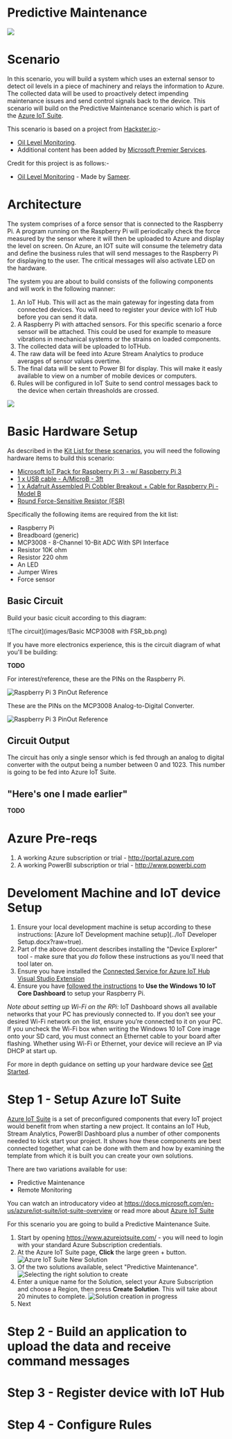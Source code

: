 # Predictive Maintenance

![](images/rig.png)

Scenario
========

In this scenario, you will build a system which uses an external sensor to detect oil levels in a piece of machinery and relays the information to Azure.
The collected data will be used to proactively detect impending maintenance issues and send control signals back to the device.
This scenario will build on the Predictive Maintenance scenario which is part of the [Azure IoT Suite](http://wwww.azureiotsuite.com).

This scenario is based on a project from [Hackster.io](http://www.hackster.io):-

* [Oil Level Monitoring](https://www.hackster.io/sameerk/oil-level-monitoring-ac01b9).
* Additional content has been added by [Microsoft Premier Services](https://www.microsoft.com/en-us/microsoftservices/support.aspx).

Credit for this project is as follows:-

* [Oil Level Monitoring](https://www.hackster.io/sameerk/oil-level-monitoring-ac01b9) - Made by [Sameer](https://www.hackster.io/sameerk).

Architecture
============

The system comprises of a force sensor that is connected to the Raspberry Pi. A program running on the Raspberry Pi will periodically check the force measured by the sensor where it will then be uploaded to Azure and display the level on screen.
On Azure, an IOT suite will consume the telemetry data and define the business rules that will send messages to the Raspberry Pi for displaying to the user.
The critical messages will also activate LED on the hardware. 

The system you are about to build consists of the following components and will work in the following manner:

1. An IoT Hub. This will act as the main gateway for ingesting data from connected devices. You will need to register your device with IoT Hub before you can send it data.
2. A Raspberry Pi with attached sensors. For this specific scenario a force sensor will be attached. This could be used for example to measure vibrations in mechanical systems or the strains on loaded components.
3. The collected data will be uploaded to IoTHub.
4. The raw data will be feed into Azure Stream Analytics to produce averages of sensor values overtime.
5. The final data will be sent to Power BI for display. This will make it easly available to view on a number of mobile devices or computers.
6. Rules will be configured in IoT Suite to send control messages back to the device when certain threasholds are crossed.

![](images/overview.png)

Basic Hardware Setup
====================

As described in the [Kit List for these scenarios](/Electronics/Kit%20List.md), you will need the following hardware items to build this scenario:

* [Microsoft IoT Pack for Raspberry Pi 3 - w/ Raspberry Pi 3](https://www.adafruit.com/products/2733)
* [1 x USB cable - A/MicroB - 3ft](https://www.adafruit.com/product/592)
* [1 x Adafruit Assembled Pi Cobbler Breakout + Cable for Raspberry Pi - Model B](https://www.adafruit.com/product/914)
* [Round Force-Sensitive Resistor (FSR)](https://www.adafruit.com/products/166)

Specifically the following items are required from the kit list:

* Raspberry Pi
* Breadboard (generic)
* MCP3008 - 8-Channel 10-Bit ADC With SPI Interface
* Resistor 10K ohm
* Resistor 220 ohm
* An LED
* Jumper Wires
* Force sensor

## Basic Circuit

Build your basic cicuit according to this diagram:

![The circuit](images/Basic MCP3008 with FSR_bb.png)

If you have more electronics experience, this is the circuit diagram of what you'll be building:

__TODO__

For interest/reference, these are the PINs on the Raspberry Pi.

![Raspberry Pi 3 PinOut Reference](/RaspberryPI/images/pinout.png)

These are the PINs on the MCP3008 Analog-to-Digital Converter.

![Raspberry Pi 3 PinOut Reference](/RaspberryPI/images/mcp3008-cobbler.png)

## Circuit Output

The circuit has only a single sensor which is fed through an analog to digital converter with the output being a number between 0 and 1023.
This number is going to be fed into Azure IoT Suite.

## "Here's one I made earlier"

__TODO__

Azure Pre-reqs
==============

1. A working Azure subscription or trial - http://portal.azure.com
2. A working PowerBI subscription or trial - http://www.powerbi.com

Develoment Machine and IoT device Setup
========================================

1. Ensure your local development machine is setup according to these instructions: [Azure IoT Development machine setup](../IoT Developer Setup.docx?raw=true).
2. Part of the above document describes installing the "Device Explorer" tool - make sure that you *do* follow these instructions as you'll need that tool later on.
3. Ensure you have installed the [Connected Service for Azure IoT Hub Visual Studio Extension](https://marketplace.visualstudio.com/items?itemName=MicrosoftIoT.ConnectedServiceforAzureIoTHub)
4. Ensure you have [followed the instructions](https://developer.microsoft.com/en-us/windows/iot/docs/iotdashboard) to __Use the Windows 10 IoT Core Dashboard__ to setup your Raspberry Pi.

*Note about setting up Wi-Fi on the RPi:* IoT Dashboard shows all available networks that your PC has previously connected to. If you don’t see your desired Wi-Fi network on the list, ensure you’re connected to it on your PC. If you uncheck the Wi-Fi box when writing the Windows 10 IoT Core image onto your SD card, you must connect an Ethernet cable to your board after flashing. Whether using Wi-Fi or Ethernet, your device will recieve an IP via DHCP at start up.

For more in depth guidance on setting up your hardware device see [Get Started](https://developer.microsoft.com/en-us/windows/iot/GetStarted).

Step 1 - Setup Azure IoT Suite
==============================

[Azure IoT Suite](https://azure.microsoft.com/en-us/suites/iot-suite/) is a set of preconfigured components that every IoT project would benefit from when starting a new project. It contains an IoT Hub, Stream Analytics, PowerBI Dashboard plus a number of other components needed to kick start your project. It shows how these components are best connected together, what can be done with them and how by examining the template from which it is built you can create your own solutions.

There are two variations available for use:

* Predictive Maintenance
* Remote Monitoring

You can watch an introducatory video at https://docs.microsoft.com/en-us/azure/iot-suite/iot-suite-overview or read more about [Azure IoT Suite](https://docs.microsoft.com/en-us/azure/iot-suite/) 

For this scenario you are going to build a Predictive Maintenance Suite.

1. Start by opening https://www.azureiotsuite.com/ - you will need to login with your standard Azure Subscription credentials.
2. At the Azure IoT Suite page, __Click__ the large green + button.
    ![Azure IoT Suite New Solution](images/newsol.png)
3. Of the two solutions available, select "Predictive Maintenance".
    ![Selecting the right solution to create](images/selectpredictive.png)
4. Enter a unique name for the Solution, select your Azure Subscription and choose a Region, then press __Create Solution__. This will take about 20 minutes to complete.
    ![Solution creation in progress](images/inprogress.png)
5. Next

Step 2 - Build an application to upload the data and receive command messages
==============================================================================

Step 3 - Register device with IoT Hub
======================================

Step 4 - Configure Rules
========================











